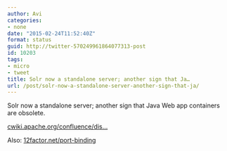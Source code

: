 ```yaml
---
author: Avi
categories:
- none
date: "2015-02-24T11:52:40Z"
format: status
guid: http://twitter-570249961864077313-post
id: 10203
tags:
- micro
- tweet
title: Solr now a standalone server; another sign that Ja…
url: /post/solr-now-a-standalone-server-another-sign-that-ja/
---
```

Solr now a standalone server; another sign that Java Web app containers are obsolete.

[cwiki.apache.org/confluence/dis…](https://cwiki.apache.org/confluence/display/solr/Major+Changes+from+Solr+4+to+Solr+5#MajorChangesfromSolr4toSolr5-SolrisNowaStandaloneServer)

Also: [12factor.net/port-binding](http://12factor.net/port-binding)